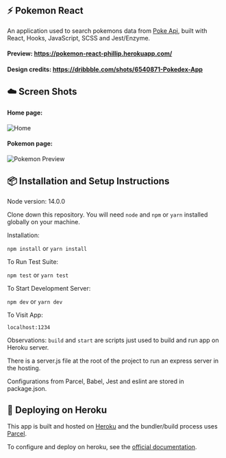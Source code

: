 ## :zap: Pokemon React

An application used to search pokemons data from [Poke Api](https://pokeapi.co/), built with React, Hooks, JavaScript, SCSS and Jest/Enzyme.

#### Preview: https://pokemon-react-phillip.herokuapp.com/

#### Design credits: https://dribbble.com/shots/6540871-Pokedex-App

## :cloud: Screen Shots

#### Home page:
![Home](https://i.ibb.co/th9VwhS/1.png)
&nbsp;
#### Pokemon page:
![Pokemon Preview](https://i.ibb.co/NShmWQ9/2.png)

## :package: Installation and Setup Instructions
Node version: 14.0.0

Clone down this repository. You will need `node` and `npm` or `yarn` installed globally on your machine.  

Installation:

`npm install` or `yarn install`  

To Run Test Suite:  

`npm test` or `yarn test`  

To Start Development Server:

`npm dev` or `yarn dev`  

To Visit App:

`localhost:1234`

Observations:
`build` and `start` are scripts just used to build and run app on Heroku server.

There is a server.js file at the root of the project to run an express server in the hosting.

Configurations from Parcel, Babel, Jest and eslint are stored in package.json.  

## :rocket: Deploying on Heroku
This app is built and hosted on [Heroku](https://www.heroku.com/) and the bundler/build process uses [Parcel](https://parceljs.org/).

To configure and deploy on heroku, see the [official documentation](https://devcenter.heroku.com/).